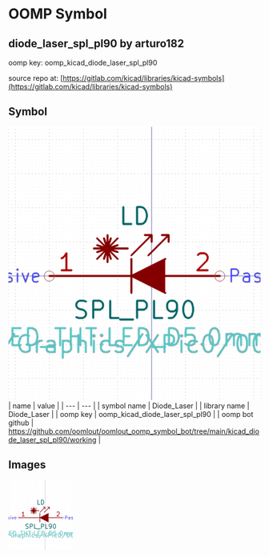 # OOMP Symbol  
## diode_laser_spl_pl90  by arturo182  
  
oomp key: oomp_kicad_diode_laser_spl_pl90  
  
source repo at: [https://gitlab.com/kicad/libraries/kicad-symbols](https://gitlab.com/kicad/libraries/kicad-symbols)  
## Symbol  
  
[![working.png](working_600.png)](working.png)  
| name | value | 
| --- | --- | 
| symbol name | Diode_Laser | 
| library name | Diode_Laser | 
| oomp key | oomp_kicad_diode_laser_spl_pl90 | 
| oomp bot github | https://github.com/oomlout/oomlout_oomp_symbol_bot/tree/main/kicad_diode_laser_spl_pl90/working | 
## Images  
  
[![working.png](working_140.png)](working.png)  
